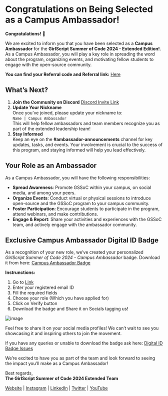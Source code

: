 # Congratulations on Being Selected as a Campus Ambassador!

**Congratulations!** 🎉

We are excited to inform you that you have been selected as a **Campus Ambassador** for the **GirlScript Summer of Code 2024 - Extended Edition!**.
As a Campus Ambassador, you will play a key role in spreading the word about the program, organizing events, and motivating fellow students to engage with the open-source community.

**You can find your Referral code and Referral link:** [Here](https://docs.google.com/spreadsheets/d/144ZENrmHnq7M1zWNANg_TkRQVaEEuJecG7eoZqfgm88/edit?usp=sharing)

## What’s Next?

1. **Join the Community on Discord**
   [Discord Invite Link](https://discord.gg/d4WNtsRH7d)
2. **Update Your Nickname**  
   Once you’ve joined, please update your nickname to:  
   `Name | Campus Ambassador`  
   This will help fellow ambassadors and team members recognize you as part of the extended leadership team!
3. **Stay Informed**  
   Keep an eye on the **#ambassador-announcements** channel for key updates, tasks, and events. Your involvement is crucial to the success of this program, and staying informed will help you lead effectively.

## Your Role as an Ambassador

As a Campus Ambassador, you will have the following responsibilities:
- **Spread Awareness**: Promote GSSoC within your campus, on social media, and among your peers.
- **Organize Events**: Conduct virtual or physical sessions to introduce open-source and the GSSoC program to your campus community.
- **Foster Participation**: Encourage students to participate in the program, attend webinars, and make contributions.
- **Engage & Report**: Share your activities and experiences with the GSSoC team, and actively engage with the ambassador community.

## Exclusive Campus Ambassador Digital ID Badge

As a recognition of your new role, we’ve created your personalized *GirlScript Summer of Code 2024 - Campus Ambassador* badge. 
Download it from here: [Campus Ambassador Badge](https://gssoc.girlscript.tech/badgeId)

**Instrunctions:**
1. Go to [Link](https://gssoc.girlscript.tech/badgeId)
2. Enter your registered email ID
3. Fill the required fields
4. Choose your role (Which you have applied for)
5. Click on Verify button
6. Download the badge and Share it on Socials tagging us!

![image](https://github.com/user-attachments/assets/931e55ee-c532-4747-81a3-13161a059023)

Feel free to share it on your social media profiles! We can’t wait to see you showcasing it and inspiring others to join the movement. 

If you have any queries or unable to download the badge ask here: [Digital ID Badge Issues](https://github.com/orgs/GSSoC24/discussions/720)

We’re excited to have you as part of the team and look forward to seeing the impact you’ll make as a Campus Ambassador!

Best regards,  
**The GirlScript Summer of Code 2024 Extended Team**

[Website](https://gssoc.girlscript.tech/) | [Instagram](https://www.instagram.com/girlscriptsummerofcode/) | [LinkedIn](https://www.linkedin.com/company/girlscriptsoc/) | [Twitter](https://x.com/girlscriptsoc) | [YouTube](https://www.youtube.com/@girlscriptfoundation45)
